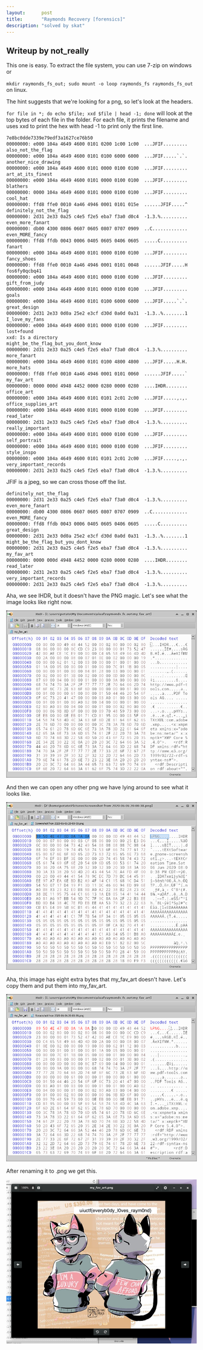 ```yaml
---
layout:      post
title:       "Raymonds Recovery [forensics]"
description: "solved by skat"
---
```


## Writeup by not_really

This one is easy. To extract the file system, you can use 7-zip on windows or

`mkdir raymonds_fs_out; sudo mount -o loop raymonds_fs raymonds_fs_out` on linux.

The hint suggests that we're looking for a png, so let's look at the headers.

`for file in *; do echo $file; xxd $file | head -1; done` will look at the top bytes of each file in the folder. For each file, it prints the filename and uses xxd to print the hex with head -1 to print only the first line.

```
7e8bc0dde7339e79edf3a1627ce76b50
00000000: e000 104a 4649 4600 0101 0200 1c00 1c00  ...JFIF.........
also_not_the_flag
00000000: e000 104a 4649 4600 0101 0100 6000 6000  ...JFIF.....`.`.
another_nice_drawing
00000000: e000 104a 4649 4600 0101 0000 0100 0100  ...JFIF.........
art_at_its_finest
00000000: e000 104a 4649 4600 0101 0000 0100 0100  ...JFIF.........
blathers
00000000: 0000 104a 4649 4600 0101 0000 0100 0100  ...JFIF.........
cool_hat
00000000: ffd8 ffe0 0010 4a46 4946 0001 0101 015e  ......JFIF.....^
definitely_not_the_flag
00000000: 2d31 2e33 0a25 c4e5 f2e5 eba7 f3a0 d0c4  -1.3.%..........
even_more_fanart
00000000: db00 4300 0806 0607 0605 0807 0707 0909  ..C.............
even_MORE_fancy
00000000: ffd8 ffdb 0043 0006 0405 0605 0406 0605  .....C..........
fanart
00000000: e000 104a 4649 4600 0101 0000 0100 0100  ...JFIF.........
fancy_shoes
00000000: ffd8 ffe0 0010 4a46 4946 0001 0101 0048  ......JFIF.....H
fos6fy0qcbq41
00000000: e000 104a 4649 4600 0101 0000 0100 0100  ...JFIF.........
gift_from_judy
00000000: e000 104a 4649 4600 0101 0000 0100 0100  ...JFIF.........
goals
00000000: e000 104a 4649 4600 0101 0100 6000 6000  ...JFIF.....`.`.
great_design
00000000: 2d31 2e33 0d0a 25e2 e3cf d30d 0a0d 0a31  -1.3..%........1
I_love_my_fans
00000000: e000 104a 4649 4600 0101 0000 0100 0100  ...JFIF.........
lost+found
xxd: Is a directory
might_be_the_flag_but_you_dont_know
00000000: 2d31 2e33 0a25 c4e5 f2e5 eba7 f3a0 d0c4  -1.3.%..........
more_fanart
00000000: e000 104a 4649 4600 0101 0100 4800 4800  ...JFIF.....H.H.
more_hats
00000000: ffd8 ffe0 0010 4a46 4946 0001 0101 0060  ......JFIF.....`
my_fav_art
00000000: 0000 000d 4948 4452 0000 0280 0000 0280  ....IHDR........
office_art
00000000: e000 104a 4649 4600 0101 0101 2c01 2c00  ...JFIF.....,.,.
office_supplies_art
00000000: e000 104a 4649 4600 0101 0000 0100 0100  ...JFIF.........
read_later
00000000: 2d31 2e33 0a25 c4e5 f2e5 eba7 f3a0 d0c4  -1.3.%..........
really_important
00000000: e000 104a 4649 4600 0101 0000 0100 0100  ...JFIF.........
self_portrait
00000000: e000 104a 4649 4600 0101 0000 0100 0100  ...JFIF.........
style_inspo
00000000: e000 104a 4649 4600 0101 0101 2c01 2c00  ...JFIF.....,.,.
very_important_records
00000000: 2d31 2e33 0a25 c4e5 f2e5 eba7 f3a0 d0c4  -1.3.%..........
```

JFIF is a jpeg, so we can cross those off the list.

```
definitely_not_the_flag
00000000: 2d31 2e33 0a25 c4e5 f2e5 eba7 f3a0 d0c4  -1.3.%..........
even_more_fanart
00000000: db00 4300 0806 0607 0605 0807 0707 0909  ..C.............
even_MORE_fancy
00000000: ffd8 ffdb 0043 0006 0405 0605 0406 0605  .....C..........
great_design
00000000: 2d31 2e33 0d0a 25e2 e3cf d30d 0a0d 0a31  -1.3..%........1
might_be_the_flag_but_you_dont_know
00000000: 2d31 2e33 0a25 c4e5 f2e5 eba7 f3a0 d0c4  -1.3.%..........
my_fav_art
00000000: 0000 000d 4948 4452 0000 0280 0000 0280  ....IHDR........
read_later
00000000: 2d31 2e33 0a25 c4e5 f2e5 eba7 f3a0 d0c4  -1.3.%..........
very_important_records
00000000: 2d31 2e33 0a25 c4e5 f2e5 eba7 f3a0 d0c4  -1.3.%..........
```

Aha, we see IHDR, but it doesn't have the PNG magic. Let's see what the image looks like right now.

![image-20200721204648751](/img/uiuctf2020/image-20200721204648751.png)

And then we can open any other png we have lying around to see what it looks like.

![image-20200721204823436](/img/uiuctf2020/image-20200721204823436.png)

Aha, this image has eight extra bytes that my_fav_art doesn't have. Let's copy them and put them into my_fav_art.

![image-20200721204731703](/img/uiuctf2020/image-20200721204731703.png)

After renaming it to .png we get this.

![image-20200721205012522](/img/uiuctf2020/image-20200721205012522.png)
